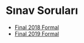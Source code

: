 # Sınav Soruları

<!--Index-->

- [Final 2018 Formal](./S%C4%B1nav%20Sorular%C4%B1/Final%202018%20Formal.pdf)
- [Final 2019 Formal](./S%C4%B1nav%20Sorular%C4%B1/Final%202019%20Formal.pdf)

<!--Index-->

